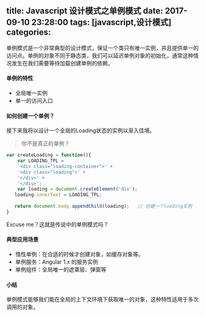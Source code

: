 
title: Javascript 设计模式之单例模式
date: 2017-09-10 23:28:00
tags: [javascript,设计模式]
categories: 
---

单例模式是一个非常典型的设计模式，保证一个类只有唯一实例，并且提供单一的访问点。单例的对象不同于静态类，我们可以延迟单例对象的初始化，通常这种情况发生在我们需要等待加载创建单例的依赖。

#### <a name="x86ogl"></a>单例的特性

* 全局唯一实例
* 单一的访问入口

<!-- more -->

#### <a name="b3t1da"></a>如何创建一个单例？

接下来我将以设计一个全局的Loading状态的实例以渐入佳境。

> 你不是真正的单例？

```javascript
var createLoading = function(){
	var LOADING_TPL =
    '<div class="loading-container">' +
    '<div class="loading">' +
    '</div>' +
    '</div>';
	var loading = document.createElement('div');
   loading.innerText = LOADING_TPL;
   
   return document.body.appendChild(loading);	// 创建一个loading实例
}
```

Excuse me？这就是传说中的单例模式吗？

#### <a name="6hokkg"></a>典型应用场景

* 惰性单例：在合适的时候才创建对象，如缓存对象等。
* 单例服务：Angular 1.x 的服务实例
* 单例组件：全局唯一的遮罩层、弹窗等

#### <a name="pdxpeh"></a>小结

单例模式能够我们能在全局的上下文环境下获取唯一的对象，这种特性适用于多次调用的对象。

